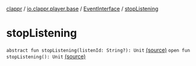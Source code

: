 [clappr](../../index.md) / [io.clappr.player.base](../index.md) / [EventInterface](index.md) / [stopListening](.)

# stopListening

`abstract fun stopListening(listenId: String?): Unit` [(source)](https://github.com/clappr/clappr-android/tree/dev/clappr/src/main/kotlin/io/clappr/player/base/EventInterface.kt#L24)
`open fun stopListening(): Unit` [(source)](https://github.com/clappr/clappr-android/tree/dev/clappr/src/main/kotlin/io/clappr/player/base/EventInterface.kt#L40)